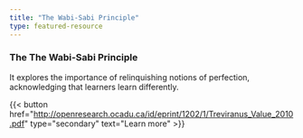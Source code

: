 ```yaml
---
title: "The Wabi-Sabi Principle"
type: featured-resource
---
```

### The The Wabi-Sabi Principle

It explores the importance of relinquishing notions of perfection, acknowledging that learners learn differently.

{{< button href="http://openresearch.ocadu.ca/id/eprint/1202/1/Treviranus_Value_2010.pdf" type="secondary" text="Learn&nbsp;more" >}}
